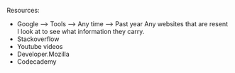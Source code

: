 Resources:
* Google --> Tools --> Any time --> Past year
Any websites that are resent I look at to see what information they carry.
* Stackoverflow
* Youtube videos
* Developer.Mozilla
* Codecademy